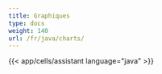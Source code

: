```yaml
---
title: Graphiques
type: docs
weight: 140
url: /fr/java/charts/
---
```



{{< app/cells/assistant language="java" >}}
